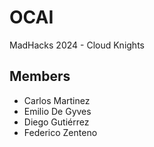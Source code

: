 # OCAI
MadHacks 2024 - Cloud Knights

## Members
- Carlos Martinez
- Emilio De Gyves
- Diego Gutiérrez
- Federico Zenteno
